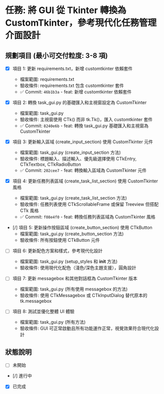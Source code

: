 # 任務: 將 GUI 從 Tkinter 轉換為 CustomTkinter，參考現代化任務管理介面設計

## 規劃項目 (最小可交付粒度: 3-8 項)

- [x] 項目 1: 更新 requirements.txt，新增 customtkinter 依賴套件
  - 檔案範圍: requirements.txt
  - 驗收條件: requirements.txt 包含 customtkinter 套件
  - ✅ Commit: `46b1b3a` - feat: 新增 customtkinter 依賴套件

- [x] 項目 2: 轉換 task_gui.py 的基礎匯入和主視窗設定為 CustomTkinter
  - 檔案範圍: task_gui.py
  - 驗收條件: 主視窗使用 CTk() 而非 tk.Tk()，匯入 customtkinter 套件
  - ✅ Commit: `8240e6b` - feat: 轉換 task_gui.py 基礎匯入和主視窗為 CustomTkinter

- [x] 項目 3: 更新輸入區域 (create_input_section) 使用 CustomTkinter 元件
  - 檔案範圍: task_gui.py (create_input_section 方法)
  - 驗收條件: 標題輸入、描述輸入、優先級選擇使用 CTkEntry, CTkTextbox, CTkRadioButton
  - ✅ Commit: `202cee7` - feat: 轉換輸入區域為 CustomTkinter 元件

- [x] 項目 4: 更新任務列表區域 (create_task_list_section) 使用 CustomTkinter 風格
  - 檔案範圍: task_gui.py (create_task_list_section 方法)
  - 驗收條件: 任務列表使用 CTkScrollableFrame 或保留 Treeview 但搭配 CTk 風格
  - ✅ Commit: `f08e4f0` - feat: 轉換任務列表區域為 CustomTkinter 風格

- [/] 項目 5: 更新操作按鈕區域 (create_button_section) 使用 CTkButton
  - 檔案範圍: task_gui.py (create_button_section 方法)
  - 驗收條件: 所有按鈕使用 CTkButton 元件

- [ ] 項目 6: 更新配色方案和樣式，參考現代化設計
  - 檔案範圍: task_gui.py (setup_styles 和 __init__ 方法)
  - 驗收條件: 使用現代化配色（淺色/深色主題支援），圓角設計

- [ ] 項目 7: 更新 messagebox 和其他對話框為 CustomTkinter 版本
  - 檔案範圍: task_gui.py (所有使用 messagebox 的方法)
  - 驗收條件: 使用 CTkMessagebox 或 CTkInputDialog 替代原本的 tk.messagebox

- [ ] 項目 8: 測試並優化整體 UI 體驗
  - 檔案範圍: task_gui.py (所有方法)
  - 驗收條件: GUI 可正常啟動且所有功能運作正常，視覺效果符合現代化設計

## 狀態說明
- [ ] 未開始
- [/] 進行中
- [x] 已完成
